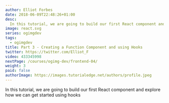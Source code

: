 ```yaml
---
author: Elliot Forbes
date: 2018-06-09T22:48:26+01:00
desc: 
  In this tutorial, we are going to build our first React component and explore how we can get started using hooks
image: react.svg
series: ogimgdev
tags:
  - ogimgdev
title: Part 3 - Creating a Function Component and using Hooks
twitter: https://twitter.com/Elliot_F
video: 433345998
nextPage: /courses/ogimg-dev/frontend-04/
weight: 3
paid: false
authorImage: https://images.tutorialedge.net/authors/profile.jpeg
---
```


In this tutorial, we are going to build our first React component and explore how we can get started using hooks